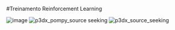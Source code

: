 #Treinamento Reinforcement Learning 

![image](https://user-images.githubusercontent.com/51409770/104824346-a59a6b80-582f-11eb-97e8-310c2ecd56f4.png)
![p3dx_pompy_source seeking](https://user-images.githubusercontent.com/51409770/106329398-1a25cf00-6260-11eb-95dc-f0e5f953b1e0.png)
![p3dx_source_seeking](https://user-images.githubusercontent.com/51409770/106329401-1c882900-6260-11eb-98ab-15f5e7d4e3ad.png)
